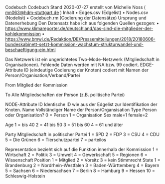 Codebuch
Codebuch Stand 2020-07-27
erstellt von Michelle Noss ( mn063@hdm-stuttgart.de )
Inhalt
•	Edges.csv (Edgelist)
•	Nodes.csv (Nodelist)
•	Codebuch.rm (Codierung der Datensätze)
Ursprung und Datenerhebung
Den Datensatz habe ich aus folgenden Quellen gezogen:
•	https://www.klimareporter.de/deutschland/das-sind-die-mitglieder-der-kohlekommission 
•	https://www.bmwi.de/Redaktion/DE/Pressemitteilungen/2018/20180606-bundeskabinett-setzt-kommission-wachstum-strukturwandel-und-beschaeftigung-ein.html 

Das Netzwerk ist ein ungerichtetes Two-Mode-Netzwerk (Mitgliedschaft in Organisationen). Fehlende Daten werden mit NA bzw. 99 codiert.
EDGE-Attribute
ID (eindeutige Codierung der Knoten)
codiert mit Namen der Person/Organisation/Verband/Partei


From 
Mitglied der Kommission

To
Alle Mitgliedschaften der Person (z.B. politische Partei)

NODE-Attribute
ID
Identische ID wie aus der Edgelist zur Identifikation der Knoten. 
Name
Vollständiger Name der Person/Organsisation
Type
Person oder Organisation?
0 = Person
1 = Organisation
Sex
male=1 
female=2 

Age
1 = bis 40 
2 = 41 bis 50
3 = 51 bis 60
4 = 61 und älter

Party
Mitgliedschaft in politischer Partei
1 = SPD 
2 = FDP
3 = CSU 
4 = CDU
5 = Die Grünen
6 = Tierschutzpartei 
7 = parteilos

Representation
bezieht sich auf die Funktion innerhalb der Kommission
1 = Wirtschaft
2 = Politik 
3 = Umwelt 
4 = Gewerkschaft
5 = Regionen 
6 = Wissenschaft
 Position
1 = Mitglied
2 = Vorsitz 
3 = kein Stimmrecht
State
1 = Brandenburg 
2 = Nordrhein-Westfalen 
3 = Baden-Württemberg
4 = Bayern 
5 = Sachsen 
6 = Niedersachsen
7 = Berlin 
8 = Hamburg 
9 = Hessen 
10 = Schleswig-Holstein 
